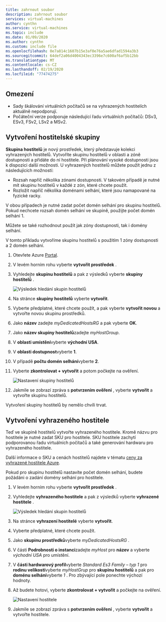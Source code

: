 ```yaml
---
title: zahrnout soubor
description: zahrnout soubor
services: virtual-machines
author: cynthn
ms.service: virtual-machines
ms.topic: include
ms.date: 01/09/2020
ms.author: cynthn
ms.custom: include file
ms.openlocfilehash: 0e7a814c1607b15e3af0e76a5ae6dfad1594a3b3
ms.sourcegitcommit: 64def2a06d4004343ec3396e7c600af6af5b12bb
ms.translationtype: MT
ms.contentlocale: cs-CZ
ms.lasthandoff: 02/19/2020
ms.locfileid: "77474275"
---
```

## <a name="limitations"></a>Omezení

- Sady škálování virtuálních počítačů se na vyhrazených hostitelích aktuálně nepodporují.
- Počáteční verze podporuje následující řadu virtuálních počítačů: DSv3, ESv3, FSv2, LSv2 a MSv2. 

## <a name="create-a-host-group"></a>Vytvoření hostitelské skupiny

**Skupina hostitelů** je nový prostředek, který představuje kolekci vyhrazených hostitelů. Vytvoříte skupinu hostitelů v oblasti a zóně dostupnosti a přidáte do ní hostitele. Při plánování vysoké dostupnosti jsou k dispozici další možnosti. U vyhrazených hostitelů můžete použít jednu z následujících možností: 
- Rozsah napříč několika zónami dostupnosti. V takovém případě je nutné mít skupinu hostitelů v každé z zón, které chcete použít.
- Rozložit napříč několika doménami selhání, které jsou namapované na fyzické racky. 
 
V obou případech je nutné zadat počet domén selhání pro skupinu hostitelů. Pokud nechcete rozsah domén selhání ve skupině, použijte počet domén selhání 1. 

Můžete se také rozhodnout použít jak zóny dostupnosti, tak i domény selhání. 

V tomto příkladu vytvoříme skupinu hostitelů s použitím 1 zóny dostupnosti a 2 domén selhání. 


1. Otevřete Azure [Portal](https://portal.azure.com).
1. V levém horním rohu vyberte **vytvořit prostředek** .
1. Vyhledejte **skupinu hostitelů** a pak z výsledků vyberte **skupiny hostitelů** .

    ![Výsledek hledání skupin hostitelů](./media/virtual-machines-common-dedicated-hosts-portal/host-group.png)
1. Na stránce **skupiny hostitelů** vyberte **vytvořit**.
1. Vyberte předplatné, které chcete použít, a pak vyberte **vytvořit novou** a vytvořte novou skupinu prostředků.
1. Jako **název** zadejte *myDedicatedHostsRG* a pak vyberte **OK**.
1. Jako **název skupiny hostitelů**zadejte *myHostGroup*.
1. V **oblasti umístění**vyberte **východní USA**.
1. V **oblasti dostupnost**vyberte **1**.
1. V případě **počtu domén selhání**vyberte **2**.
1. Vyberte **zkontrolovat + vytvořit** a potom počkejte na ověření.

    ![Nastavení skupiny hostitelů](./media/virtual-machines-common-dedicated-hosts-portal/host-group-settings.png)
1. Jakmile se zobrazí zpráva s **potvrzením ověření** , vyberte **vytvořit** a vytvořte skupinu hostitelů.

Vytvoření skupiny hostitelů by nemělo chvíli trvat.

## <a name="create-a-dedicated-host"></a>Vytvoření vyhrazeného hostitele

Teď ve skupině hostitelů vytvořte vyhrazeného hostitele. Kromě názvu pro hostitele je nutné zadat SKU pro hostitele. SKU hostitele zachytí podporovanou řadu virtuálních počítačů a také generování hardwaru pro vyhrazeného hostitele.

Další informace o SKU a cenách hostitelů najdete v tématu [ceny za vyhrazené hostitele Azure](https://aka.ms/ADHPricing).

Pokud pro skupinu hostitelů nastavíte počet domén selhání, budete požádáni o zadání domény selhání pro hostitele.  

1. V levém horním rohu vyberte **vytvořit prostředek** .
1. Vyhledejte **vyhrazeného hostitele** a pak z výsledků vyberte **vyhrazené hostitele** .

    ![Výsledek hledání skupin hostitelů](./media/virtual-machines-common-dedicated-hosts-portal/host.png)
1. Na stránce **vyhrazení hostitelé** vyberte **vytvořit**.
1. Vyberte předplatné, které chcete použít.
1. Jako **skupinu prostředků**vyberte *myDedicatedHostsRG* .
1. V části **Podrobnosti o instanci**zadejte *myHost* pro **název** a vyberte *východní USA* pro umístění.
1. V **části hardwarový profil**vyberte *Standard Es3 Family – typ 1* pro **rodinu velikostí**vyberte *myHostGrup* pro **skupinu hostitelů** a pak pro **doménu selhání**vyberte *1* . Pro zbývající pole ponechte výchozí hodnoty.
1. Až budete hotovi, vyberte **zkontrolovat + vytvořit** a počkejte na ověření.

    ![Nastavení hostitele](./media/virtual-machines-common-dedicated-hosts-portal/host-settings.png)
1. Jakmile se zobrazí zpráva s **potvrzením ověření** , vyberte **vytvořit** a vytvořte hostitele.


